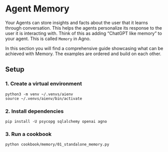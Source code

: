 # Agent Memory

Your Agents can store insights and facts about the user that it learns through conversation. This helps the agents personalize its response to the user it is interacting with. Think of this as adding “ChatGPT like memory” to your agent. This is called `Memory` in Agno.

In this section you will find a comprehensive guide showcasing what can be achieved with Memory. The examples are ordered and build on each other.

## Setup

### 1. Create a virtual environment

```shell
python3 -m venv ~/.venvs/aienv
source ~/.venvs/aienv/bin/activate
```

### 2. Install dependencies

```shell
pip install -U psycopg sqlalchemy openai agno
```

### 3. Run a cookbook

```shell
python cookbook/memory/01_standalone_memory.py
```
